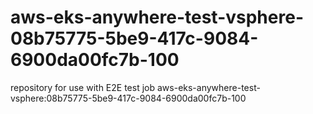 # aws-eks-anywhere-test-vsphere-08b75775-5be9-417c-9084-6900da00fc7b-100
repository for use with E2E test job aws-eks-anywhere-test-vsphere:08b75775-5be9-417c-9084-6900da00fc7b-100
